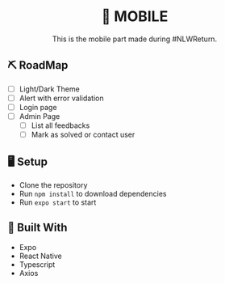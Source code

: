<h1 align="center">📱 MOBILE</h1>
<p align="center">This is the mobile part made during #NLWReturn.</p>

## ⛏️ RoadMap
- [ ] Light/Dark Theme
- [ ] Alert with error validation
- [ ] Login page
- [ ] Admin Page
  - [ ] List all feedbacks
  - [ ] Mark as solved or contact user

## 🖥 Setup
- Clone the repository
- Run `npm install` to download dependencies
- Run `expo start` to start

## 🚧 Built With
- Expo
- React Native
- Typescript
- Axios
